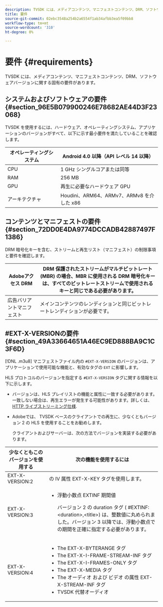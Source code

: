 ```yaml
---
description: TVSDK には、メディアコンテンツ、マニフェストコンテンツ、DRM、ソフトウェアバージョンに関する固有の要件があります。
title: 要件
source-git-commit: 02ebc3548a254b2a6554f1ab34afbb3ea5f09bb8
workflow-type: tm+mt
source-wordcount: '310'
ht-degree: 0%

---
```


# 要件 {#requirements}

TVSDK には、メディアコンテンツ、マニフェストコンテンツ、DRM、ソフトウェアバージョンに関する固有の要件があります。

## システムおよびソフトウェアの要件 {#section_96E5B079900246E78682AE44D3F23068}

TVSDK を使用するには、ハードウェア、オペレーティングシステム、アプリケーションのバージョンがすべて、以下に示す最小要件を満たしていることを確認します。

| オペレーティングシステム | Android 4.0 以降（API レベル 14 以降） |
|---|---|
| CPU | 1 GHz シングルコアまたは同等 |
| RAM | 256 MB |
| GPU | 再生に必要なハードウェア GPU |
| アーキテクチャ | Houdini、ARM64、ARMv7、ARMv8 を介した x86 |

## コンテンツとマニフェストの要件 {#section_72DD0E4DA9774DCCADB42887497F1386}

DRM 暗号化キーを含む、ストリームと再生リスト（マニフェスト）の制限事項と要件を確認します。

| Adobeアクセス DRM | DRM 保護されたストリームがマルチビットレート (MBR) の場合、MBR に使用される DRM 暗号化キーは、すべてのビットレートストリームで使用されるキーと同じである必要があります。 |
|---|---|
| 広告バリアントマニフェスト | メインコンテンツのレンディションと同じビットレートレンディションが必要です。 |

## #EXT-X-VERSIONの要件 {#section_49A33664651A46EC9ED888BA9C1C3F6D}

[!DNL .m3u8] マニフェストファイル内の `#EXT-X-VERSION` のバージョンは、アプリケーションで使用可能な機能と、有効なタグの `EXT` に影響します。

HLS プロトコルのバージョンを指定する `#EXT-X-VERSION` タグに関する情報を以下に示します。

* バージョンは、HLS プレイリストの機能と属性に一致する必要があります。一致しない場合は、再生エラーが発生する可能性があります。詳しくは、 [HTTP ライブストリーミング仕様](https://datatracker.ietf.org/doc/draft-pantos-http-live-streaming/?include_text=1).
* Adobeでは、 TVSDK ベースのクライアントでの再生に、少なくともバージョン 2 の HLS を使用することをお勧めします。

  クライアントおよびサーバーは、次の方法でバージョンを実装する必要があります。

<table frame="all" colsep="1" rowsep="1" id="table_62EB98EDD9DE49EC84CB1C7D59BC40E6"> 
 <thead> 
  <tr rowsep="1"> 
   <th colname="1" class="entry"> 少なくともこのバージョンを使用する </th> 
   <th colname="2" class="entry"> 次の機能を使用するには </th> 
  </tr> 
 </thead>
 <tbody> 
  <tr rowsep="1"> 
   <td colname="1"> <span class="codeph"> EXT-X-VERSION:2 </span> </td> 
   <td colname="2"> の IV 属性 <span class="codeph"> EXT-X-KEY </span> タグを使用します。 </td> 
  </tr> 
  <tr rowsep="1"> 
   <td colname="1"> <span class="codeph"> EXT-X-VERSION:3 </span> </td> 
   <td colname="2"> 
    <ul id="ul_C9500D3F934848639C204BF248F139FF"> 
     <li id="li_535A7E3FABCB46FE872A7EA5DE2A1784">浮動小数点 <span class="codeph"> EXTINF </span> 期間値 <p>バージョン 2 の duration タグ (<span class="codeph"> #EXTINF: </span>&lt;duration&gt;,&lt;title&gt;) は、整数値に丸められました。バージョン 3 以降では、浮動小数点での期間を正確に指定する必要があります。 </p> </li> 
    </ul> </td> 
  </tr> 
  <tr rowsep="0"> 
   <td colname="1"> <span class="codeph"> EXT-X-VERSION:4 </span> </td> 
   <td colname="2"> 
    <ul id="ul_3355A6CBBE2141DDB92660BB4B604D70"> 
     <li id="li_5E73D41AF6DC4CEE88D6C029FFCFC350">The <span class="codeph"> EXT-X-BYTERANGE </span> タグ </li> 
     <li id="li_BF5141F516F749E5890860D487EB5287">The <span class="codeph"> EXT-X-I-FRAME-STREAM-INF </span> タグ </li> 
     <li id="li_E0D399A13812499B94107CDE62998EE9">The <span class="codeph"> EXT-X-I-FRAMES-ONLY </span> タグ </li> 
     <li id="li_A7783AFF99854EFBBAECD2967E4CBF2B">The <span class="codeph"> EXT-X-MEDIA </span> タグ </li> 
     <li id="li_15AE652F33C1454AA90DDC65E7D6C2FD">The <span class="codeph"> オーディオ </span> および <span class="codeph"> ビデオ </span> の属性 <span class="codeph"> EXT-X-STREAM-INF </span> タグ </li> 
     <li id="li_DB2A7847D5884F6E91FD9E78101FBCA5">TVSDK 代替オーディオ </li> 
    </ul> </td> 
  </tr> 
 </tbody> 
</table>
